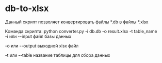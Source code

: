 # db-to-xlsx
Данный скрипт позволяет конвертировать файлы *.db в файлы *.xlsx


Команда скрипта:
python converter.py -i db.db -o result.xlsx -t table_name
-i или --input файл базы данных

-o или --output выходной xlsx файл

-t или --table название таблицы для сбора данных

